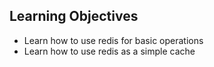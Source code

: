 ## Learning Objectives
- Learn how to use redis for basic operations
- Learn how to use redis as a simple cache